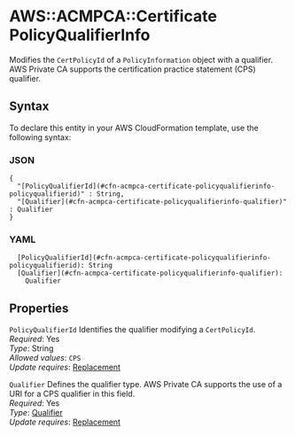 # AWS::ACMPCA::Certificate PolicyQualifierInfo<a name="aws-properties-acmpca-certificate-policyqualifierinfo"></a>

Modifies the `CertPolicyId` of a `PolicyInformation` object with a qualifier\. AWS Private CA supports the certification practice statement \(CPS\) qualifier\.

## Syntax<a name="aws-properties-acmpca-certificate-policyqualifierinfo-syntax"></a>

To declare this entity in your AWS CloudFormation template, use the following syntax:

### JSON<a name="aws-properties-acmpca-certificate-policyqualifierinfo-syntax.json"></a>

```
{
  "[PolicyQualifierId](#cfn-acmpca-certificate-policyqualifierinfo-policyqualifierid)" : String,
  "[Qualifier](#cfn-acmpca-certificate-policyqualifierinfo-qualifier)" : Qualifier
}
```

### YAML<a name="aws-properties-acmpca-certificate-policyqualifierinfo-syntax.yaml"></a>

```
  [PolicyQualifierId](#cfn-acmpca-certificate-policyqualifierinfo-policyqualifierid): String
  [Qualifier](#cfn-acmpca-certificate-policyqualifierinfo-qualifier):
    Qualifier
```

## Properties<a name="aws-properties-acmpca-certificate-policyqualifierinfo-properties"></a>

`PolicyQualifierId` <a name="cfn-acmpca-certificate-policyqualifierinfo-policyqualifierid"></a>
Identifies the qualifier modifying a `CertPolicyId`\.  
_Required_: Yes  
_Type_: String  
_Allowed values_: `CPS`  
_Update requires_: [Replacement](https://docs.aws.amazon.com/AWSCloudFormation/latest/UserGuide/using-cfn-updating-stacks-update-behaviors.html#update-replacement)

`Qualifier` <a name="cfn-acmpca-certificate-policyqualifierinfo-qualifier"></a>
Defines the qualifier type\. AWS Private CA supports the use of a URI for a CPS qualifier in this field\.  
_Required_: Yes  
_Type_: [Qualifier](aws-properties-acmpca-certificate-qualifier.md)  
_Update requires_: [Replacement](https://docs.aws.amazon.com/AWSCloudFormation/latest/UserGuide/using-cfn-updating-stacks-update-behaviors.html#update-replacement)

